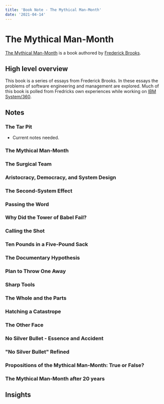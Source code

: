 ```yaml
---
title: 'Book Note - The Mythical Man-Month'
date: '2021-04-14'
---
```


# The Mythical Man-Month
[The Mythical Man-Month](https://www.amazon.com/Mythical-Man-Month-Software-Engineering-Anniversary/dp/0201835959) is a book authored by [Frederick Brooks](https://en.wikipedia.org/wiki/Fred_Brooks).

## High level overview
This book is a series of essays from Frederick Brooks. In these essays the problems of software engineering and management are explored. Much of this book is polled from Fredricks own experiences while working on [IBM System/360](https://en.wikipedia.org/wiki/IBM_System/360).

## Notes

### The Tar Pit
* Current notes needed.

### The Mythical Man-Month

### The Surgical Team

### Aristocracy, Democracy, and System Design

### The Second-System Effect

### Passing the Word

### Why Did the Tower of Babel Fail?

### Calling the Shot

### Ten Pounds in a Five-Pound Sack

### The Documentary Hypothesis

### Plan to Throw One Away

### Sharp Tools

### The Whole and the Parts

### Hatching a Catastrope

### The Other Face

### No Silver Bullet - Essence and Accident

### "No Silver Bullet" Refined

### Propositions of the Mythical Man-Month: True or False?

### The Mythical Man-Month after 20 years

## Insights